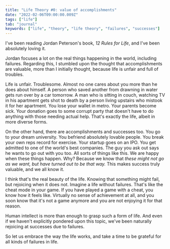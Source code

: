 ```yaml
---
title: "Life Theory #0: value of accomplishments"
date: "2022-02-06T09:00:00.009Z"
tags: ["life"]
tab: "journal"
keywords: ["life", "theory", "life theory", "failures", "successes"]
---
```


I've been reading Jordan Peterson's book, _12 Rules for Life_, and I've been absolutely loving it.

Jordan focuses a lot on the real things happening in the world, including failures. Regarding this, I stumbled upon the thought that accomplishments are valuable, more than I initially thought, because life is unfair and full of troubles.

Life is unfair. Troublesome. Almost no one cares about you more than he does about himself. A person who saved another from drawning in water gets run over by a car tomorrow. A man who is sitting in couch, watching TV in his apartment gets shot to death by a person living upstairs who mistook it for her apartment. You lose your wallet in metro. Your parents become sick. Your donation goes to some corrupt party that doesn't have to do anything with those needing actual help. That's exactly the life, albeit in more diverse forms.

On the other hand, there are accomplishments and successes too. You go to your dream university. You befriend absolutely lovable people. You break your own reps record for exercise. Your startup goes on an IPO. You get admitted to one of the world's best companies. The guy you ask out says he wants to go out with you too. All sorts of things like this. We are happy when these things happen. Why? Because we know that _these might not go as we want, but have turned out to be that way._ This makes success truly valuable, and we all know it.

I think that's the real beauty of the life. Knowing that something might fail, but rejoicing when it does not. Imagine a life without failures. That's like the cheat mode in your game. If you have played a game with a cheat, you know how it feels like. Virtually no sense of achievement at all, and you soon know that it's not a game anymore and you are not enjoying it for that reason.

Human intellect is more than enough to grasp such a form of life. And even if we haven't explicitly pondered upon this topic, we've been naturally rejoicing at successes due to failures.

So let us embrace the way the life works, and take a time to be grateful for all kinds of failures in life.